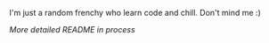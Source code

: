 I'm just a random frenchy who learn code and chill. 
Don't mind me :)

*More detailed README in process*

<!---
azmerhos/azmerhos is a ✨ special ✨ repository because its `README.md` (this file) appears on your GitHub profile.
You can click the Preview link to take a look at your changes.
--->
